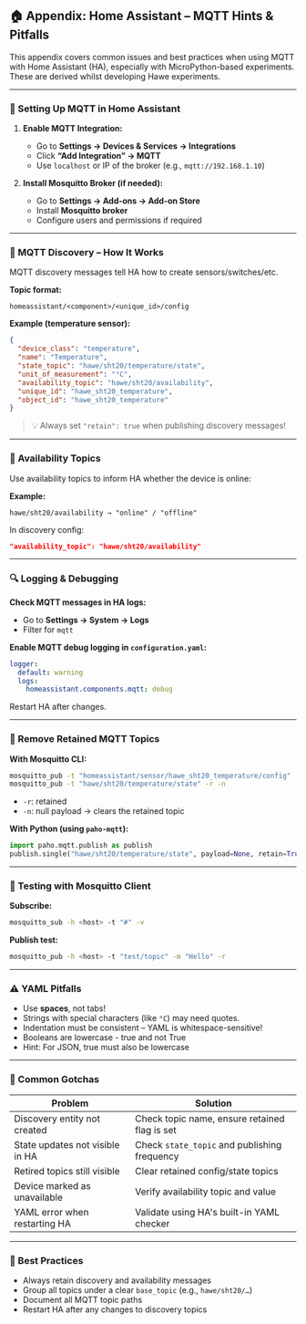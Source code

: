 
## 🏠 Appendix: Home Assistant – MQTT Hints & Pitfalls

This appendix covers common issues and best practices when using MQTT with Home Assistant (HA), especially with MicroPython-based experiments.
These are derived whilst developing Hawe experiments.

---

### 🔧 Setting Up MQTT in Home Assistant

1. **Enable MQTT Integration:**
   - Go to **Settings → Devices & Services → Integrations**
   - Click **“Add Integration” → MQTT**
   - Use `localhost` or IP of the broker (e.g., `mqtt://192.168.1.10`)

2. **Install Mosquitto Broker (if needed):**
   - Go to **Settings → Add-ons → Add-on Store**
   - Install **Mosquitto broker**
   - Configure users and permissions if required

---

### 📣 MQTT Discovery – How It Works

MQTT discovery messages tell HA how to create sensors/switches/etc.

**Topic format:**  
```text
homeassistant/<component>/<unique_id>/config
```

**Example (temperature sensor):**
```json
{
  "device_class": "temperature",
  "name": "Temperature",
  "state_topic": "hawe/sht20/temperature/state",
  "unit_of_measurement": "°C",
  "availability_topic": "hawe/sht20/availability",
  "unique_id": "hawe_sht20_temperature",
  "object_id": "hawe_sht20_temperature"
}
```

> 💡 Always set `"retain": true` when publishing discovery messages!

---

### 🧭 Availability Topics

Use availability topics to inform HA whether the device is online:

**Example:**
```text
hawe/sht20/availability → "online" / "offline"
```

In discovery config:
```json
"availability_topic": "hawe/sht20/availability"
```

---

### 🔍 Logging & Debugging

**Check MQTT messages in HA logs:**
- Go to **Settings → System → Logs**
- Filter for `mqtt`

**Enable MQTT debug logging in `configuration.yaml`:**
```yaml
logger:
  default: warning
  logs:
    homeassistant.components.mqtt: debug
```

Restart HA after changes.

---

### 🧹 Remove Retained MQTT Topics

**With Mosquitto CLI:**
```bash
mosquitto_pub -t "homeassistant/sensor/hawe_sht20_temperature/config" -r -n
mosquitto_pub -t "hawe/sht20/temperature/state" -r -n
```
- `-r`: retained
- `-n`: null payload → clears the retained topic

**With Python (using `paho-mqtt`):**
```python
import paho.mqtt.publish as publish
publish.single("hawe/sht20/temperature/state", payload=None, retain=True, hostname="192.168.1.x")
```

---

### 🧪 Testing with Mosquitto Client

**Subscribe:**
```bash
mosquitto_sub -h <host> -t "#" -v
```

**Publish test:**
```bash
mosquitto_pub -h <host> -t "test/topic" -m "Hello" -r
```

---

### ⚠️ YAML Pitfalls

- Use **spaces**, not tabs!
- Strings with special characters (like `°C`) may need quotes.
- Indentation must be consistent – YAML is whitespace-sensitive!
- Booleans are lowercase - true and not True
- Hint: For JSON, true must also be lowercase

---

### 🧰 Common Gotchas

| Problem                                    | Solution                                                |
|-------------------------------------------|---------------------------------------------------------|
| Discovery entity not created              | Check topic name, ensure retained flag is set          |
| State updates not visible in HA           | Check `state_topic` and publishing frequency            |
| Retired topics still visible              | Clear retained config/state topics                      |
| Device marked as unavailable              | Verify availability topic and value                     |
| YAML error when restarting HA             | Validate using HA's built-in YAML checker               |

---

### 📎 Best Practices

- Always retain discovery and availability messages
- Group all topics under a clear `base_topic` (e.g., `hawe/sht20/…`)
- Document all MQTT topic paths
- Restart HA after any changes to discovery topics

